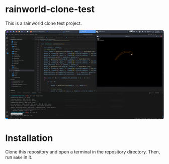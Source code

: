 # rainworld-clone-test
This is a rainworld clone test project.

<p align="center" markdown="1">
    <img width="800" src="assets/snap.png" style="border-radius: 5px">
</p>

# Installation
Clone this repository and open a terminal  in the repository directory.
Then, run `make` in it.